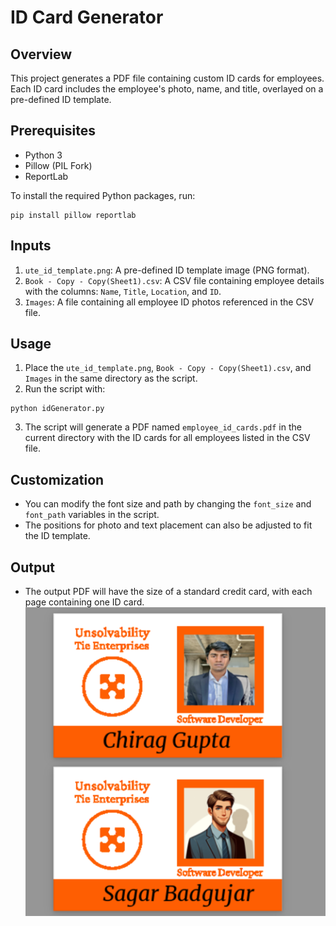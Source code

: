 
# ID Card Generator

## Overview
This project generates a PDF file containing custom ID cards for employees. Each ID card includes the employee's photo, name, and title, overlayed on a pre-defined ID template.

## Prerequisites
- Python 3
- Pillow (PIL Fork)
- ReportLab

To install the required Python packages, run:
```
pip install pillow reportlab
```

## Inputs
1. `ute_id_template.png`: A pre-defined ID template image (PNG format).
2. `Book - Copy - Copy(Sheet1).csv`: A CSV file containing employee details with the columns: `Name`, `Title`, `Location`, and `ID`.
3. `Images`: A file containing all employee ID photos referenced in the CSV file.

## Usage
1. Place the `ute_id_template.png`, `Book - Copy - Copy(Sheet1).csv`, and `Images` in the same directory as the script.
2. Run the script with:
```
python idGenerator.py
```
3. The script will generate a PDF named `employee_id_cards.pdf` in the current directory with the ID cards for all employees listed in the CSV file.

## Customization
- You can modify the font size and path by changing the `font_size` and `font_path` variables in the script.
- The positions for photo and text placement can also be adjusted to fit the ID template.

## Output
- The output PDF will have the size of a standard credit card, with each page containing one ID card.
![Input Files](Outputs.png)